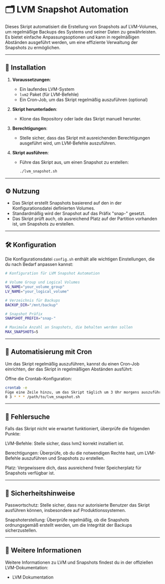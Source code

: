 # 🗂️ LVM Snapshot Automation

Dieses Skript automatisiert die Erstellung von Snapshots auf LVM-Volumes, um regelmäßige Backups des Systems und seiner Daten zu gewährleisten. Es bietet einfache Anpassungsoptionen und kann in regelmäßigen Abständen ausgeführt werden, um eine effiziente Verwaltung der Snapshots zu ermöglichen.

---

## 📂 Installation

1. **Voraussetzungen**:
   - Ein laufendes LVM-System
   - `lvm2` Paket (für LVM-Befehle)
   - Ein Cron-Job, um das Skript regelmäßig auszuführen (optional)

2. **Skript herunterladen**:
   - Klone das Repository oder lade das Skript manuell herunter.

3. **Berechtigungen**:
   - Stelle sicher, dass das Skript mit ausreichenden Berechtigungen ausgeführt wird, um LVM-Befehle auszuführen.

4. **Skript ausführen**:
   - Führe das Skript aus, um einen Snapshot zu erstellen:
     ```bash
     ./lvm_snapshot.sh
     ```
---

## ⚙️ Nutzung

- Das Skript erstellt Snapshots basierend auf den in der Konfigurationsdatei definierten Volumes.
- Standardmäßig wird der Snapshot auf das Präfix "snap-" gesetzt.
- Das Skript prüft auch, ob ausreichend Platz auf der Partition vorhanden ist, um Snapshots zu erstellen.

---

## 🛠️ Konfiguration

Die Konfigurationsdatei `config.sh` enthält alle wichtigen Einstellungen, die du nach Bedarf anpassen kannst:

```bash
# Konfiguration für LVM Snapshot Automation

# Volume Group und Logical Volumes
VG_NAME="your_volume_group"
LV_NAME="your_logical_volume"

# Verzeichnis für Backups
BACKUP_DIR="/mnt/backup"

# Snapshot Präfix
SNAPSHOT_PREFIX="snap-"

# Maximale Anzahl an Snapshots, die behalten werden sollen
MAX_SNAPSHOTS=5

```
---

## 📅 Automatisierung mit Cron

Um das Skript regelmäßig auszuführen, kannst du einen Cron-Job einrichten, der das Skript in regelmäßigen Abständen ausführt:

Öffne die Crontab-Konfiguration:

```bash
crontab -e
Füge eine Zeile hinzu, um das Skript täglich um 3 Uhr morgens auszuführen:
0 3 * * * /path/to/lvm_snapshot.sh

``` 

---

## 💬 Fehlersuche

Falls das Skript nicht wie erwartet funktioniert, überprüfe die folgenden Punkte:

LVM-Befehle: Stelle sicher, dass lvm2 korrekt installiert ist.

Berechtigungen: Überprüfe, ob du die notwendigen Rechte hast, um LVM-Befehle auszuführen und Snapshots zu erstellen.

Platz: Vergewissere dich, dass ausreichend freier Speicherplatz für Snapshots verfügbar ist.

---

## 🔐 Sicherheitshinweise

Passwortschutz: Stelle sicher, dass nur autorisierte Benutzer das Skript ausführen können, insbesondere auf Produktionssystemen.

Snapshoterstellung: Überprüfe regelmäßig, ob die Snapshots ordnungsgemäß erstellt werden, um die Integrität der Backups sicherzustellen.

---

## 🔗 Weitere Informationen

Weitere Informationen zu LVM und Snapshots findest du in der offiziellen LVM-Dokumentation:

* LVM Dokumentation